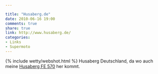 ```yaml
---

title: "Husaberg.de"
date: 2010-06-16 19:00
comments: true
share: true
link: http://www.husaberg.de/
categories: 
- Links
- Supermoto
---
```

{% include wetty/webshot.html %} Husaberg Deutschland, da wo auch meine [Husaberg FE 570](/garage/husaberg_fe_570_supermoto_bj_2009/) her kommt.
